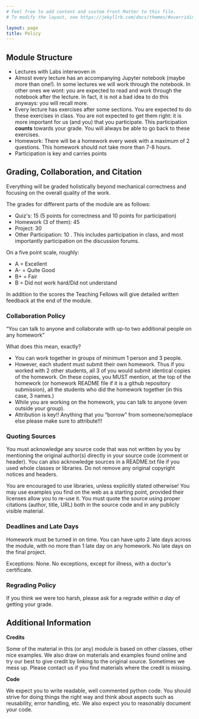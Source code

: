 ```yaml
---
# Feel free to add content and custom Front Matter to this file.
# To modify the layout, see https://jekyllrb.com/docs/themes/#overriding-theme-defaults

layout: page
title: Policy
--- 
```


## Module Structure


- Lectures with Labs interwoven in
- Almost every lecture has an accompanying Jupyter notebook (maybe more than one!). In some lectures we will work through the notebook. In other ones we wont: you are expected to read and work through the notebook after the lecture. In fact, it is not a bad idea to do this anyways: you will recall more.
- Every lecture has exercises after some sections. You are expected to do these exercises in class. You are not expected to get them right: it is more important for us (and you) that you participate. This participation **counts** towards your grade. You will always be able to go back to these exercises.
- Homework: There will be a homework every week with a maximum of 2 questions. This homework should not take more than 7-8 hours.
- Participation is key and carries points

## Grading, Collaboration, and Citation

Everything will be graded holistically beyond mechanical correctness and focusing on the overall quality of the work.

The grades for different parts of the module are as follows:

- Quiz's: 15 (5 points for correctness and 10 points for participation)
- Homework (3 of them): 45
- Project: 30
- Other Participation: 10 . This includes participation in class, and most importantly participation on the discussion forums.

On a five point scale, roughly:

- A = Excellent
- A- = Quite Good
- B+ = Fair
- B = Did not work hard/Did not understand

In addition to the scores the Teaching Fellows will give detailed written feedback at the end of the module.

### Collaboration Policy

“You can talk to anyone and collaborate with up-to two additional people on any homework"

What does this mean, exactly?


- You can work together  in groups of minimum 1 person and 3 people.
- However, each student must submit their own homework. Thus if you worked with 2 other students, all 3 of you would submit identical copies of the homework. On these copies, you MUST mention, at the top of the homework (or homework README file if it is a github repository submission), all the students who did the homework together (in this case, 3 names.)
- While you are working on the homework, you can talk to anyone (even outside your group).
- Attribution is key!! Anything that you “borrow” from someone/someplace else please make sure to attribute!!!

### Quoting Sources

You must acknowledge any source code that was not written by you by mentioning the original author(s) directly in your source code (comment or header). You can also acknowledge sources in a README.txt file if you used whole classes or libraries. Do not remove any original copyright notices and headers. 

You are encouraged to use libraries, unless explicitly stated otherwise! You may use examples you find on the web as a starting point, provided their licenses allow you to re-use it. You must quote the source using  proper citations (author, title, URL) both in the source code and in any publicly visible material. 

### Deadlines and Late Days

Homework must be turned in on time. You can have upto 2 late days across the module, with no more than 1 late day on any homework. No late days on the final project.

Exceptions: None. No exceptions, except for illness, with a doctor's certificate.

### Regrading Policy

If you think we were too harsh, please ask for a regrade *within a day* of getting your grade.




## Additional Information

**Credits**

Some of the material in this (or any) module is based on other classes, other nice examples. We also draw on materials and examples found online and try our best to give credit by linking to the original source. Sometimes we mess up. Please contact us if you find materials where the credit is missing.


**Code**

We expect you to write readable, well commented python code. You should strive for doing things the right way and think about aspects such as reusability, error handling, etc. We also expect you to reasonably document your code. 